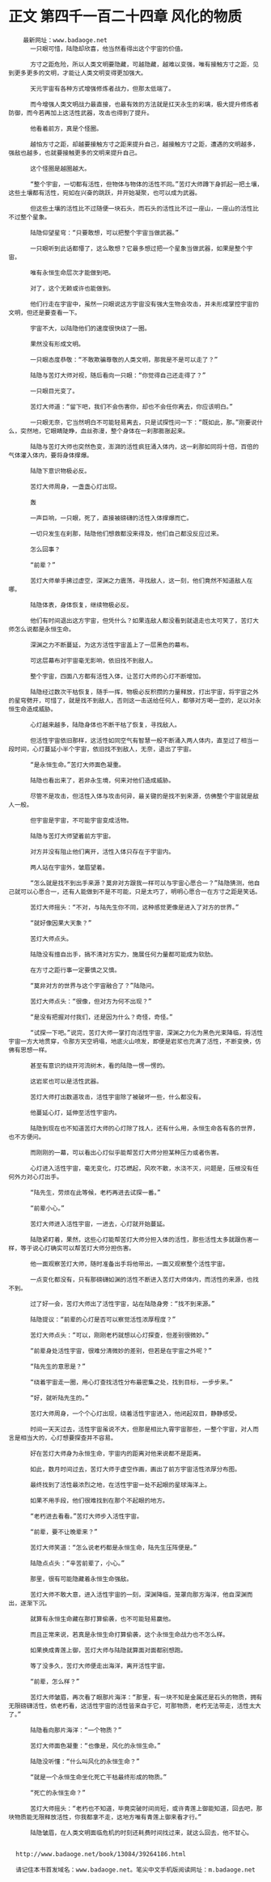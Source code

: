 # 正文 第四千一百二十四章 风化的物质
        最新网址：www.badaoge.net
          一只眼可惜，陆隐却欣喜，他当然看得出这个宇宙的价值。
      
          方寸之距危险，所以人类文明要隐藏，可越隐藏，越难以变强，唯有接触方寸之距，见到更多更多的文明，才能让人类文明变得更加强大。
      
          天元宇宙有各种方式增强修炼者战力，但那太低端了。
      
          而今增强人类文明战力最直接，也最有效的方法就是扛天永生的彩璃，极大提升修炼者防御，而今若再加上这活性武器，攻击也得到了提升。
      
          他看着前方，真是个怪圈。
      
          越怕方寸之距，却越要接触方寸之距来提升自己，越接触方寸之距，遭遇的文明越多，强敌也越多，也就要接触更多的文明来提升自己。
      
          这个怪圈是越圈越大。
      
          “整个宇宙，一切都有活性，但物体与物体的活性不同。”苦灯大师蹲下身抓起一把土壤，这些土壤都有活性，宛如在兴奋的跳跃，并开始凝聚，也可以成为武器。
      
          但这些土壤的活性比不过随便一块石头，而石头的活性比不过一座山，一座山的活性比不过整个星象。
      
          陆隐仰望星穹：“只要敢想，可以把整个宇宙当做武器。”
      
          一只眼听到此话都懵了，这么敢想？它最多想过把一个星象当做武器，如果是整个宇宙。
      
          唯有永恒生命层次才能做到吧。
      
          对了，这个无赖或许也能做到。
      
          他们行走在宇宙中，虽然一只眼说这方宇宙没有强大生物会攻击，并未形成掌控宇宙的文明，但还是要查看一下。
      
          宇宙不大，以陆隐他们的速度很快绕了一圈。
      
          果然没有形成文明。
      
          一只眼态度恭敬：“不敢欺骗尊敬的人类文明，那我是不是可以走了？”
      
          陆隐与苦灯大师对视，随后看向一只眼：“你觉得自己还走得了？”
      
          一只眼目光变了。
      
          苦灯大师道：“留下吧，我们不会伤害你，却也不会任你离去，你应该明白。”
      
          一只眼无奈，它当然明白不可能轻易离去，只是试探性问一下：“既如此，那。”刚要说什么，突然地，它眼睛陡睁，血丝弥漫，整个身体在一刹那膨胀起来。
      
          陆隐与苦灯大师也突然色变，澎湃的活性疯狂涌入体内，这一刹那如同将十倍，百倍的气体灌入体内，要将身体撑爆。
      
          陆隐下意识物极必反。
      
          苦灯大师周身，一盏盏心灯出现。
      
          轰
      
          一声巨响，一只眼，死了，直接被磅礴的活性入体撑爆而亡。
      
          一切只发生在刹那，陆隐他们想救都没来得及，他们自己都没反应过来。
      
          怎么回事？
      
          “前辈？”
      
          苦灯大师单手拂过虚空，深渊之力震荡，寻找敌人，这一刻，他们竟然不知道敌人在哪。
      
          陆隐体表，身体恢复，继续物极必反。
      
          他们有时间退出这方宇宙，但凭什么？如果连敌人都没看到就退走也太可笑了，苦灯大师怎么说都是永恒生命。
      
          深渊之力不断蔓延，为这方活性宇宙盖上了一层黑色的幕布。
      
          可这层幕布对宇宙毫无影响，依旧找不到敌人。
      
          整个宇宙，四面八方都有活性入体，让苦灯大师的心灯不断增加。
      
          陆隐经过数次干枯恢复，随手一挥，物极必反积攒的力量释放，打出宇宙，将宇宙之外的星穹劈开，可惜了，就是找不到敌人，否则这一击送给任何人，都够对方喝一壶的，足以对永恒生命造成威胁。
      
          心灯越来越多，陆隐身体也不断干枯了恢复，寻找敌人。
      
          但活性宇宙依旧那样，这活性如同空气有智慧一般不断涌入两人体内，直至过了相当一段时间，心灯蔓延小半个宇宙，依旧找不到敌人，无奈，退出了宇宙。
      
          “是永恒生命。”苦灯大师面色凝重。
      
          陆隐也看出来了，若非永生境，何来对他们造成威胁。
      
          尽管不是攻击，但活性入体与攻击何异，最关键的是找不到来源，仿佛整个宇宙就是敌人一般。
      
          但宇宙是宇宙，不可能宇宙变成活物。
      
          陆隐与苦灯大师望着前方宇宙。
      
          对方并没有阻止他们离开，活性入体只存在于宇宙内。
      
          两人站在宇宙外，皱眉望着。
      
          “怎么就是找不到出手来源？莫非对方跟我一样可以与宇宙心愿合一？”陆隐猜测，他自己就可以心愿合一，还有人能做到不是不可能，只是太巧了，明明心愿合一在方寸之距是笑话。
      
          苦灯大师摇头：“不对，与陆先生你不同，这种感觉更像是进入了对方的世界。”
      
          “就好像因果大天象？”
      
          苦灯大师点头。
      
          陆隐没有擅自出手，搞不清对方实力，施展任何力量都可能成为软肋。
      
          在方寸之距行事一定要慎之又慎。
      
          “莫非对方的世界与这个宇宙融合了？”陆隐问。
      
          苦灯大师点头：“很像，但对方为何不出现？”
      
          “是没有把握对付我们，还是因为什么？奇怪，奇怪。”
      
          “试探一下吧。”说完，苦灯大师一掌打向活性宇宙，深渊之力化为黑色光束降临，将活性宇宙一方大地贯穿，令那方天空坍塌，地底火山喷发，即便是岩浆也充满了活性，不断变换，仿佛有思想一样。
      
          甚至有意识的绕开河流树木，看的陆隐一愣一愣的。
      
          这岩浆也可以是活性武器。
      
          苦灯大师打出数道攻击，活性宇宙除了被破坏一些，什么都没有。
      
          他蔓延心灯，延伸至活性宇宙内。
      
          陆隐到现在也不知道苦灯大师的心灯除了找人，还有什么用，永恒生命各有各的世界，也不方便问。
      
          而刚刚的一幕，可以看出心灯似乎能帮苦灯大师分担某种压力或者伤害。
      
          心灯进入活性宇宙，毫无变化，灯芯燃起，风吹不散，水浇不灭，问题是，压根没有任何外力对心灯出手。
      
          “陆先生，劳烦在此等候，老朽再进去试探一番。”
      
          “前辈小心。”
      
          苦灯大师进入活性宇宙，一进去，心灯就开始蔓延。
      
          陆隐紧盯着，果然，这些心灯能帮苦灯大师分担入体的活性，那些活性太多就跟伤害一样，等于说心灯确实可以帮苦灯大师分担伤害。
      
          他一面观察苦灯大师，随时准备出手将他带出，一面又观察整个活性宇宙。
      
          一点变化都没有，只有那磅礴如渊的活性不断进入苦灯大师体内，而活性的来源，也找不到。
      
          过了好一会，苦灯大师出了活性宇宙，站在陆隐身旁：“找不到来源。”
      
          陆隐提议：“前辈的心灯是否可以察觉活性浓厚程度？”
      
          苦灯大师点头：“可以，刚刚老朽就想以心灯探查，但差别很微妙。”
      
          “前辈身处活性宇宙，很难分清微妙的差别，但若是在宇宙之外呢？”
      
          “陆先生的意思是？”
      
          “绕着宇宙走一圈，用心灯查找活性分布最密集之处，找到目标，一步步来。”
      
          “好，就听陆先生的。”
      
          苦灯大师周身，一个个心灯出现，绕着活性宇宙进入，他闭起双目，静静感受。
      
          时间一天天过去，活性宇宙虽说不大，但那是相比九霄宇宙那些，一整个宇宙，对人而言是相当大的，心灯想要探查并不容易。
      
          好在苦灯大师身为永恒生命，宇宙内的距离对他来说都不是距离。
      
          如此，数月时间过去，苦灯大师于虚空作画，画出了前方宇宙活性浓厚分布图。
      
          最终找到了活性最浓烈之地，在活性宇宙一处不起眼的星球海洋上。
      
          如果不用手段，他们很难找到在那个不起眼的地方。
      
          “老朽进去看看。”苦灯大师步入活性宇宙。
      
          “前辈，要不让晚辈来？”
      
          苦灯大师笑道：“怎么说老朽都是永恒生命，陆先生压阵便是。”
      
          陆隐点点头：“辛苦前辈了，小心。”
      
          那里，很有可能隐藏着永恒生命强敌。
      
          苦灯大师不敢大意，进入活性宇宙的一刻，深渊降临，笼罩向那方海洋，他自深渊而出，逐渐下沉。
      
          就算有永恒生命藏在那打算偷袭，也不可能轻易赢他。
      
          而且正常来说，若真是永恒生命打算偷袭，这个永恒生命战力也不怎么样。
      
          如果换成青莲上御，苦灯大师与陆隐就算面对面都别想跑。
      
          等了没多久，苦灯大师便走出海洋，离开活性宇宙。
      
          “前辈，怎么样？”
      
          苦灯大师皱眉，再次看了眼那片海洋：“那里，有一块不知是金属还是石头的物质，拥有无限磅礴活性，依老朽看，这活性宇宙的活性皆来自于它，可那物质，老朽无法带走，活性太大了。”
      
          陆隐看向那片海洋：“一个物质？”
      
          苦灯大师面色凝重：“也像是，风化的永恒生命。”
      
          陆隐没听懂：“什么叫风化的永恒生命？”
      
          “就是一个永恒生命坐化死亡干枯最终形成的物质。”
      
          “死亡的永恒生命？”
      
          苦灯大师摇头：“老朽也不知道，毕竟突破时间尚短，或许青莲上御能知道，回去吧，那块物质能无限释放活性，你我都拿不走，这地方唯有青莲上御来看才行。”
      
          陆隐皱眉，在人类文明面临危机的时刻还耗费时间找过来，就这么回去，他不甘心。
      
      
      http://www.badaoge.net/book/13084/39264186.html
      
      请记住本书首发域名：www.badaoge.net。笔尖中文手机版阅读网址：m.badaoge.net